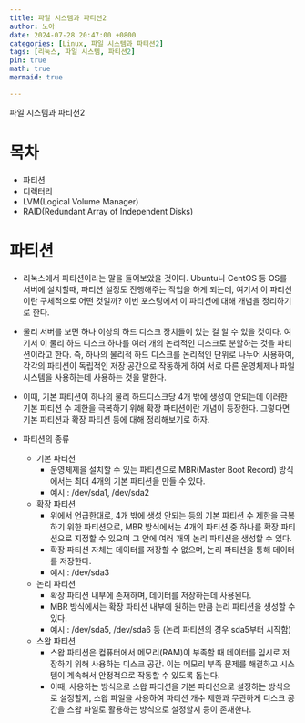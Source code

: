 ```yaml
---
title: 파일 시스템과 파티션2
author: 노아
date: 2024-07-28 20:47:00 +0800
categories: [Linux, 파일 시스템과 파티션2]
tags: [리눅스, 파일 시스템, 파티션2]
pin: true
math: true
mermaid: true

---
```

파일 시스템과 파티션2

# 목차

- 파티션
- 디렉터리
- LVM(Logical Volume Manager)
- RAID(Redundant Array of Independent Disks)

# 파티션
- 리눅스에서 파티션이라는 말을 들어보았을 것이다. Ubuntu나 CentOS 등 OS를 서버에 설치할때, 파티션 설정도 진행해주는 작업을 하게 되는데, 여기서 이 파티션이란 구체적으로 어떤 것일까? 이번 포스팅에서 이 파티션에 대해 개념을 정리하기로 한다.
- 물리 서버를 보면 하나 이상의 하드 디스크 장치들이 있는 걸 알 수 있을 것이다. 여기서 이 물리 하드 디스크 하나를 여러 개의 논리적인 디스크로 분할하는 것을 파티션이라고 한다. 즉, 하나의 물리적 하드 디스크를 논리적인 단위로 나누어 사용하여, 각각의 파티션이 독립적인 저장 공간으로 작동하게 하여 서로 다른 운영체제나 파일 시스템을 사용하는데 사용하는 것을 말한다.
- 이때, 기본 파티션이 하나의 물리 하드디스크당 4개 밖에 생성이 안되는데 이러한 기본 파티션 수 제한을 극복하기 위해 확장 파티션이란 개념이 등장한다. 그렇다면 기본 파티션과 확장 파티션 등에 대해 정리해보기로 하자.

- 파티션의 종류
  - 기본 파티션
    - 운영체제을 설치할 수 있는 파티션으로 MBR(Master Boot Record) 방식에서는 최대 4개의 기본 파티션을 만들 수 있다.
    - 예시 : /dev/sda1, /dev/sda2
  - 확장 파티션
    - 위에서 언급한대로, 4개 밖에 생성 안되는 등의 기본 파티션 수 제한을 극복하기 위한 파티션으로, MBR 방식에서는 4개의 파티션 중 하나를 확장 파티션으로 지정할 수 있으며 그 안에 여러 개의 논리 파티션을 생성할 수 있다. 
    - 확장 파티션 자체는 데이터를 저장할 수 없으며, 논리 파티션을 통해 데이터를 저장한다. 
    - 예시 : /dev/sda3
  - 논리 파티션
    - 확장 파티션 내부에 존재하며, 데이터를 저장하는데 사용된다.
    - MBR 방식에서는 확장 파티션 내부에 원하는 만큼 논리 파티션을 생성할 수 있다.
    - 예시 : /dev/sda5, /dev/sda6 등 (논리 파티션의 경우 sda5부터 시작함)
  - 스왑 파티션
    - 스왑 파티션은 컴퓨터에서 메모리(RAM)이 부족할 때 데이터를 임시로 저장하기 위해 사용하는 디스크 공간. 이는 메모리 부족 문제를 해결하고 시스템이 계속해서 안정적으로 작동할 수 있도록 돕는다.
    - 이때, 사용하는 방식으로 스왑 파티션을 기본 파티션으로 설정하는 방식으로 설정할지, 스왑 파일을 사용하여 파티션 개수 제한과 무관하게 디스크 공간을 스왑 파일로 활용하는 방식으로 설정할지 등이 존재한다.




